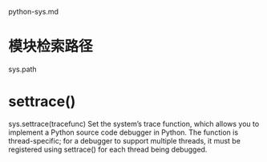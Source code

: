 python-sys.md

# 模块检索路径
sys.path


# settrace()
sys.settrace(tracefunc)
Set the system’s trace function, which allows you to implement a Python source code debugger in Python. The function is thread-specific; for a debugger to support multiple threads, it must be registered using settrace() for each thread being debugged.